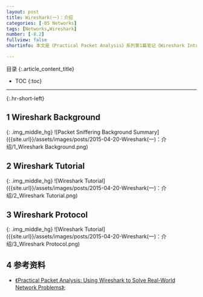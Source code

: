 ```yaml
---
layout: post
title: Wireshark(一)：介绍
categories: [-05 Networks]
tags: [Networks,Wireshark]
number: [-8.2]
fullview: false
shortinfo: 本文是《Practical Packet Analysis》系列第1篇笔记《Wireshark Introduction》。

---
```

目录
{:.article_content_title}


* TOC
{:toc}

---
{:.hr-short-left}

## 1 Wireshark Background ##

{: .img_middle_hg}
![Packet Sniffering Background Summary]({{site.url}}/assets/images/posts/2015-04-20-Wireshark(一)：介绍/1_Wireshark Background.png)

## 2 Wireshark Tutorial ##

{: .img_middle_hg}
![Wireshark Tutorial]({{site.url}}/assets/images/posts/2015-04-20-Wireshark(一)：介绍/2_Wireshark Tutorial.png)

## 3 Wireshark Protocol ##

{: .img_middle_hg}
![Wireshark Tutorial]({{site.url}}/assets/images/posts/2015-04-20-Wireshark(一)：介绍/3_Wireshark Protocol.png)

## 4 参考资料 ##

- [《Practical Packet Analysis: Using Wireshark to Solve Real-World Network Problems》](https://www.amazon.com/Practical-Packet-Analysis-Wireshark-Real-World/dp/1593272669/ref=sr_1_1?s=books&ie=UTF8&qid=1477547038&sr=1-1&keywords=practical+packet+analysis);





